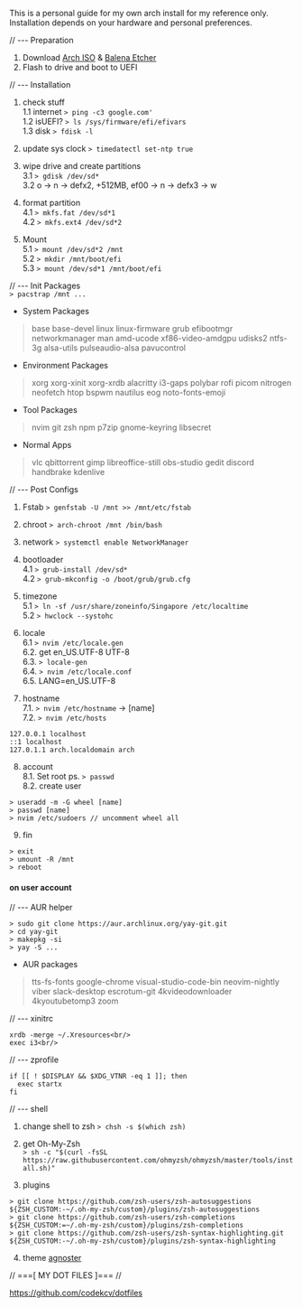 This is a personal guide for my own arch install for my reference only.<br/>
Installation depends on your hardware and personal preferences.

// --- Preparation
1. Download [Arch ISO](https://www.archlinux.org/download/) & [Balena Etcher](https://www.balena.io/etcher/)<br/>
2. Flash to drive and boot to UEFI

// --- Installation
1. check stuff<br/>
1.1 internet `> ping -c3 google.com'`<br/>
1.2 isUEFI? `> ls /sys/firmware/efi/efivars`<br/>
1.3 disk `> fdisk -l`

2. update sys clock `> timedatectl set-ntp true`

3. wipe drive and create partitions<br/>
3.1 `> gdisk /dev/sd*`<br/>
3.2 o -> n -> defx2, +512MB, ef00 -> n -> defx3 -> w

4. format partition<br/>
4.1 `> mkfs.fat /dev/sd*1`<br/>
4.2 `> mkfs.ext4 /dev/sd*2`

5. Mount<br/>
5.1 `> mount /dev/sd*2 /mnt`<br/>
5.2 `> mkdir /mnt/boot/efi`<br/>
5.3 `> mount /dev/sd*1 /mnt/boot/efi`

// --- Init Packages<br/>
`> pacstrap /mnt ...`

* System Packages
> base base-devel linux linux-firmware grub efibootmgr networkmanager man amd-ucode xf86-video-amdgpu udisks2 ntfs-3g alsa-utils pulseaudio-alsa pavucontrol

* Environment Packages
> xorg xorg-xinit xorg-xrdb alacritty i3-gaps polybar rofi picom nitrogen neofetch htop bspwm nautilus eog noto-fonts-emoji

* Tool Packages
> nvim git zsh npm p7zip gnome-keyring libsecret

* Normal Apps
> vlc qbittorrent gimp libreoffice-still obs-studio gedit discord handbrake kdenlive 

// --- Post Configs
1. Fstab `> genfstab -U /mnt >> /mnt/etc/fstab`

2. chroot `> arch-chroot /mnt /bin/bash`

3. network `> systemctl enable NetworkManager`

4. bootloader<br/>
4.1 `> grub-install /dev/sd*`<br/>
4.2 `> grub-mkconfig -o /boot/grub/grub.cfg`

5. timezone<br/>
5.1 `> ln -sf /usr/share/zoneinfo/Singapore /etc/localtime`<br/>
5.2 `> hwclock --systohc`

6. locale<br/>
6.1 `> nvim /etc/locale.gen`<br/>
6.2. get en_US.UTF-8 UTF-8<br/>
6.3. `> locale-gen`<br/>
6.4. `> nvim /etc/locale.conf`<br/>
6.5. LANG=en_US.UTF-8

7. hostname<br/>
7.1. `> nvim /etc/hostname` -> [name]<br/>
7.2. `> nvim /etc/hosts` <br/>
```
127.0.0.1 localhost
::1 localhost
127.0.1.1 arch.localdomain arch
```

8. account<br/>
8.1. Set root ps. `> passwd`<br/>
8.2. create user
```
> useradd -m -G wheel [name]
> passwd [name]
> nvim /etc/sudoers // uncomment wheel all
```
9. fin
```
> exit
> umount -R /mnt
> reboot
```

#### on user account
// --- AUR helper
```
> sudo git clone https://aur.archlinux.org/yay-git.git
> cd yay-git
> makepkg -si
> yay -S ...
```

* AUR packages
> tts-fs-fonts google-chrome visual-studio-code-bin neovim-nightly viber slack-desktop  escrotum-git 4kvideodownloader 4kyoutubetomp3 zoom

// --- xinitrc
```
xrdb -merge ~/.Xresources<br/>
exec i3<br/>
```

// --- zprofile
```
if [[ ! $DISPLAY && $XDG_VTNR -eq 1 ]]; then
  exec startx
fi
```

// --- shell
1. change shell to zsh `> chsh -s $(which zsh)`

2. get Oh-My-Zsh<br/>
`> sh -c "$(curl -fsSL https://raw.githubusercontent.com/ohmyzsh/ohmyzsh/master/tools/install.sh)"`

3. plugins<br/>
```
> git clone https://github.com/zsh-users/zsh-autosuggestions ${ZSH_CUSTOM:-~/.oh-my-zsh/custom}/plugins/zsh-autosuggestions
> git clone https://github.com/zsh-users/zsh-completions ${ZSH_CUSTOM:=~/.oh-my-zsh/custom}/plugins/zsh-completions
> git clone https://github.com/zsh-users/zsh-syntax-highlighting.git ${ZSH_CUSTOM:-~/.oh-my-zsh/custom}/plugins/zsh-syntax-highlighting
```

4. theme [agnoster](https://github.com/agnoster/agnoster-zsh-theme)

// ===[ MY DOT FILES ]=== //

https://github.com/codekcv/dotfiles
